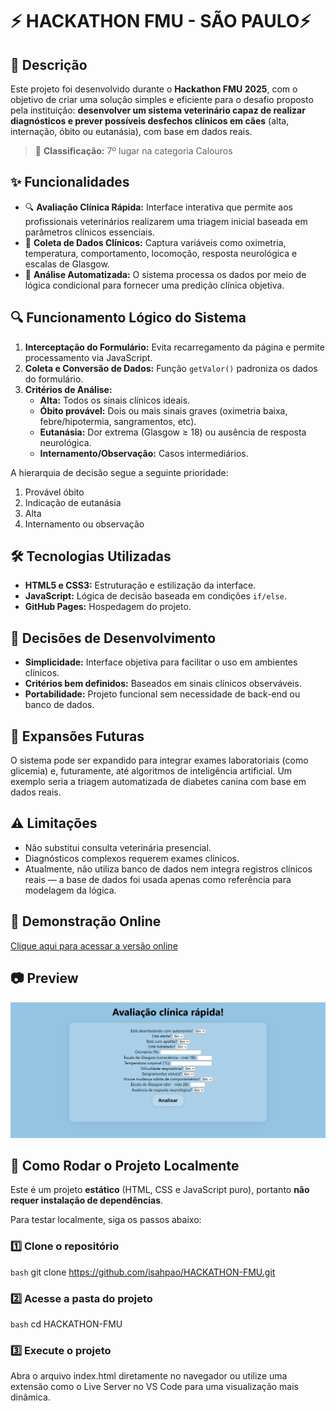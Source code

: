 # 

### 

# ⚡ HACKATHON FMU - SÃO PAULO⚡


## 📌 Descrição

Este projeto foi desenvolvido durante o **Hackathon FMU 2025**, com o objetivo de criar uma solução simples e eficiente para o desafio proposto pela instituição: **desenvolver um sistema veterinário capaz de realizar diagnósticos e prever possíveis desfechos clínicos em cães** (alta, internação, óbito ou eutanásia), com base em dados reais.

> 🏅 **Classificação:** 7º lugar na categoria Calouros

## ✨ Funcionalidades

- 🔍 **Avaliação Clínica Rápida:** Interface interativa que permite aos profissionais veterinários realizarem uma triagem inicial baseada em parâmetros clínicos essenciais.
- 🧾 **Coleta de Dados Clínicos:** Captura variáveis como oximetria, temperatura, comportamento, locomoção, resposta neurológica e escalas de Glasgow.
- 🧠 **Análise Automatizada:** O sistema processa os dados por meio de lógica condicional para fornecer uma predição clínica objetiva.

## 🔍 Funcionamento Lógico do Sistema

1. **Interceptação do Formulário:** Evita recarregamento da página e permite processamento via JavaScript.
2. **Coleta e Conversão de Dados:** Função `getValor()` padroniza os dados do formulário.
3. **Critérios de Análise:**
   - **Alta:** Todos os sinais clínicos ideais.
   - **Óbito provável:** Dois ou mais sinais graves (oximetria baixa, febre/hipotermia, sangramentos, etc).
   - **Eutanásia:** Dor extrema (Glasgow ≥ 18) ou ausência de resposta neurológica.
   - **Internamento/Observação:** Casos intermediários.

A hierarquia de decisão segue a seguinte prioridade:
1. Provável óbito  
2. Indicação de eutanásia  
3. Alta  
4. Internamento ou observação  

## 🛠️ Tecnologias Utilizadas

- **HTML5 e CSS3:** Estruturação e estilização da interface.
- **JavaScript:** Lógica de decisão baseada em condições `if/else`.
- **GitHub Pages:** Hospedagem do projeto.

## 🧠 Decisões de Desenvolvimento

- **Simplicidade:** Interface objetiva para facilitar o uso em ambientes clínicos.
- **Critérios bem definidos:** Baseados em sinais clínicos observáveis.
- **Portabilidade:** Projeto funcional sem necessidade de back-end ou banco de dados.

## 🧪 Expansões Futuras

O sistema pode ser expandido para integrar exames laboratoriais (como glicemia) e, futuramente, até algoritmos de inteligência artificial. Um exemplo seria a triagem automatizada de diabetes canina com base em dados reais.

## ⚠️ Limitações

- Não substitui consulta veterinária presencial.
- Diagnósticos complexos requerem exames clínicos.
- Atualmente, não utiliza banco de dados nem integra registros clínicos reais — a base de dados foi usada apenas como referência para modelagem da lógica.

## 🔗 Demonstração Online

[Clique aqui para acessar a versão online](https://isahpao.github.io/HACKATHON-FMU/)

## 📷 Preview

![Preview do projeto](https://github.com/isahpao/HACKATHON-FMU/blob/master/HACKATHON-FMU-05-23-2025_01_33_PM.png?raw=true)

## 🚀 Como Rodar o Projeto Localmente

Este é um projeto **estático** (HTML, CSS e JavaScript puro), portanto **não requer instalação de dependências**.

Para testar localmente, siga os passos abaixo:

### 1️⃣ Clone o repositório

```bash```
git clone https://github.com/isahpao/HACKATHON-FMU.git


### **2️⃣ Acesse a pasta do projeto**

```bash```
cd HACKATHON-FMU

### **3️⃣ Execute o projeto**

Abra o arquivo index.html diretamente no navegador
ou utilize uma extensão como o Live Server no VS Code para uma visualização mais dinâmica.

